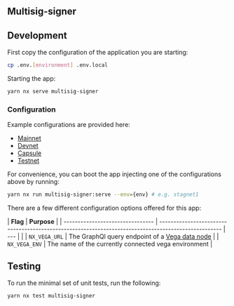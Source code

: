 ## Multisig-signer

## Development

First copy the configuration of the application you are starting:

```bash
cp .env.[environment] .env.local
```

Starting the app:

```bash
yarn nx serve multisig-signer
```

### Configuration

Example configurations are provided here:

- [Mainnet](./.env.mainnet)
- [Devnet](./.env.devnet)
- [Capsule](./.env.capsule)
- [Testnet](./.env.testnet)

For convenience, you can boot the app injecting one of the configurations above by running:

```bash
yarn nx run multisig-signer:serve --env={env} # e.g. stagnet1
```

There are a few different configuration options offered for this app:

| **Flag** | **Purpose** |
| -------------------------------- | ---------------------------------------------------------------------------------------------------- | --- | |
| `NX_VEGA_URL` | The GraphQl query endpoint of a [Vega data node](https://github.com/vegaprotocol/networks#data-node) |
| `NX_VEGA_ENV` | The name of the currently connected vega environment |

## Testing

To run the minimal set of unit tests, run the following:

```bash
yarn nx test multisig-signer
```
